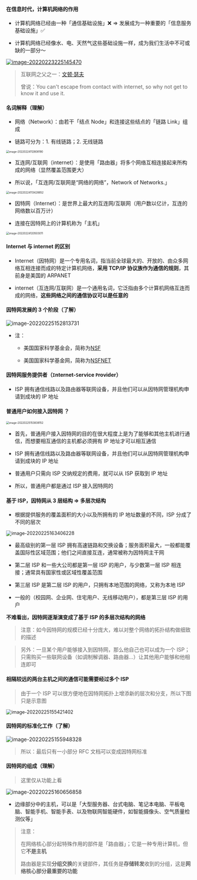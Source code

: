 #### 在信息时代，计算机网络的作用

- 计算机网络已经由一种「通信基础设施」❌ => 发展成为一种重要的「信息服务基础设施」✅

- 计算机网络已经像水、电、天然气这些基础设施一样，成为我们生活中不可或缺的一部分～

[![image-20220223225145470](https://gitee.com/pj-l/imgs-1/raw/master/image-20220223225145470.png)](https://www.cnnic.net.cn)

> 互联网之父之一：[文顿·瑟夫](https://zh.wikipedia.org/wiki/%E6%96%87%E9%A0%93%C2%B7%E7%91%9F%E5%A4%AB)
>
> 曾说：You can't escape from contact with internet, so why not get to know it and use it.

#### 名词解释（理解）

- 网络（Network）：由若干「结点 Node」和连接这些结点的「链路 Link」组成

- 链路可分为：1. 有线链路；2. 无线链路

<img src="https://gitee.com/pj-l/imgs-1/raw/master/image-20220224112808190.png" alt="image-20220224112808190" style="zoom:50%;" />

- 互连网/互联网（internet）：是使用「路由器」将多个网络互相连接起来所构成的网络（显然覆盖范围更大）

- 所以说，「互连网/互联网是“网络的网络”，Network of Networks.」

<img src="https://gitee.com/pj-l/imgs-1/raw/master/image-20220224113428852.png" alt="image-20220224113428852" style="zoom: 50%;" />

- 因特网（Internet）：是世界上最大的互连网/互联网（用户数以亿计，互连的网络数以百万计）

- 连接在因特网上的计算机称为「主机」

<img src="https://gitee.com/pj-l/imgs-1/raw/master/image-20220224120503011.png" alt="image-20220224120503011" style="zoom:50%;" />

#### Internet 与 internet 的区别

- Internet（因特网）是一个专用名词，指当前全球最大的、开放的、由众多网络互相连接而成的特定计算机网络，**采用 TCP/IP 协议族作为通信的规则**，其前身是美国的 ARPANET

- internet（互连网/互联网）是一个通用名词，它泛指由多个计算机网络互连而成的网络，**这些网络之间的通信协议可以是任意的**

#### 因特网发展的 3 个阶段（了解）

![image-20220225152813731](https://gitee.com/pj-l/imgs-1/raw/master/image-20220225152813731.png)

- 注：

	- 美国国家科学基金会，简称为[NSF](https://zh.wikipedia.org/wiki/%E5%9B%BD%E5%AE%B6%E7%A7%91%E5%AD%A6%E5%9F%BA%E9%87%91%E4%BC%9A)
	
	- 美国国家科学基金网，简称为[NSFNET](https://en.wikipedia.org/wiki/National_Science_Foundation_Network)

#### 因特网服务提供者（`I`nternet-`S`ervice `P`rovider）

- ISP 拥有通信线路以及路由器等联网设备，并且他们可以从因特网管理机构申请到成块的 IP 地址

#### 普通用户如何接入因特网 ？

<img src="https://gitee.com/pj-l/imgs-1/raw/master/image-20220225153838152.png" alt="image-20220225153838152" style="zoom:50%;" />

- 首先，普通用户接入因特网的目的在很大程度上是为了能够和其他主机进行通信，而想要相互通信的主机都必须拥有 IP 地址才可以相互通信

- ISP 拥有通信线路以及路由器等联网设备，并且他们可以从因特网管理机构申请到成块的 IP 地址

- 普通用户只需向 ISP 交纳规定的费用，就可以从 ISP 获取到 IP 地址

- 所以，普通用户都是通过 ISP 接入因特网的

#### 基于 ISP，因特网从 3 层结构 => 多层次结构

- 根据提供服务的覆盖面积的大小以及所拥有的 IP 地址数量的不同，ISP 分成了不同的层次

<img src="https://gitee.com/pj-l/imgs-1/raw/master/image-20220225163406228.png" alt="image-20220225163406228" style="zoom:90%;" />

- 最高级别的第一层 ISP 拥有高速链路和交换设备；服务面积最大，一般都能覆盖国际性区域范围；他们之间直接互连，通常被称为因特网主干网

- 第二层 ISP 和一些大公司都是第一层 ISP 的用户，与少数第一层 ISP 相连接；通常具有国家性或区域性覆盖范围

- 第三层 ISP 是第二层 ISP 的用户，只拥有本地范围的网络，又称为本地 ISP

- 一般的（校园网、企业网、住宅用户、无线移动用户），都是第三层 ISP 的用户

**不难看出，因特网逐渐演变成了基于 ISP 的多层次结构的网络**

> 注意：如今因特网的规模已经十分庞大，难以对整个网络的拓扑结构做细致的描述

> 另外：一旦某个用户能够接入到因特网，那么他自己也可以成为一个 ISP；只需购买一些联网设备（如调制解调器、路由器...）让其他用户能够和他相连即可

#### 相隔较远的两台主机之间的通信可能需要经过多个 ISP

> 由于一个 ISP 可以很方便地在因特网拓扑上增添新的层次和分支，所以下图只是示意图

<img src="https://gitee.com/pj-l/imgs-1/raw/master/image-20220225155421402.png" alt="image-20220225155421402" style="zoom:90%;" />

#### 因特网的标准化工作（了解）

![image-20220225155948328](https://gitee.com/pj-l/imgs-1/raw/master/image-20220225155948328.png)

> 所以：最后只有一小部分 RFC 文档可以变成因特网标准

#### 因特网的组成（理解）

> 这里仅从功能上看

![image-20220225160656858](https://gitee.com/pj-l/imgs-1/raw/master/image-20220225160656858.png)

- 边缘部分中的主机，可以是「大型服务器、台式电脑、笔记本电脑、平板电脑、智能手机、智能手表、以及物联网智能硬件，如智能摄像头、空气质量检测仪等」

> 注意：
>
> 在网络核心部分起特殊作用的部件是「路由器」；它是一种专用计算机，但它**不是主机**
>
> 路由器是实现**分组交换**的关键部件，其任务是**存储转发**收到的分组，这是**网络核心部分最重要的功能**
